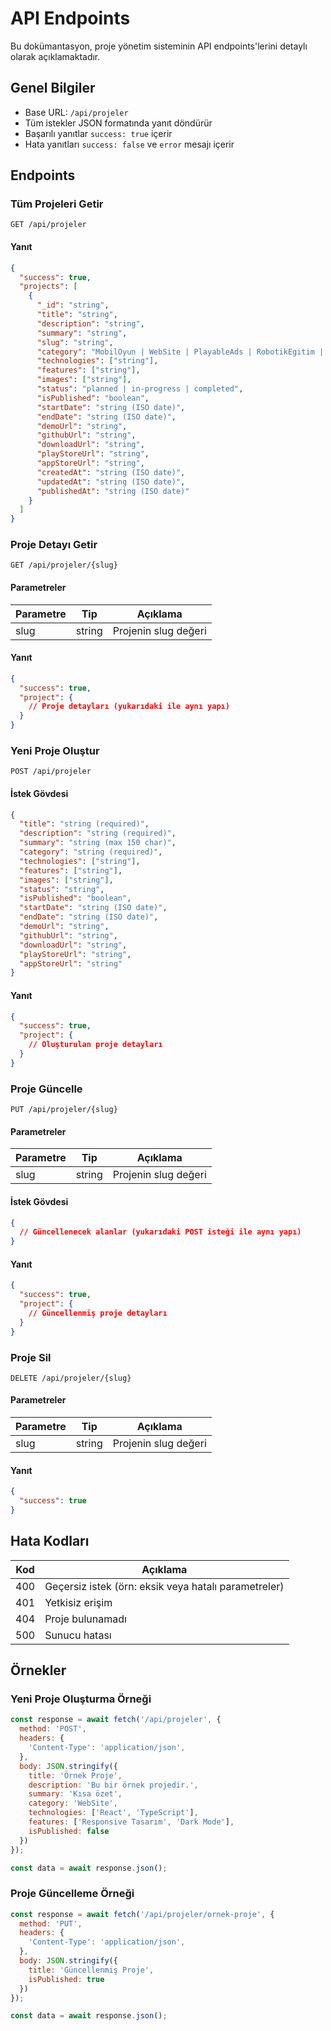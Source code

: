 # API Endpoints

Bu dokümantasyon, proje yönetim sisteminin API endpoints'lerini detaylı olarak açıklamaktadır.

## Genel Bilgiler

- Base URL: `/api/projeler`
- Tüm istekler JSON formatında yanıt döndürür
- Başarılı yanıtlar `success: true` içerir
- Hata yanıtları `success: false` ve `error` mesajı içerir

## Endpoints

### Tüm Projeleri Getir

```http
GET /api/projeler
```

#### Yanıt

```json
{
  "success": true,
  "projects": [
    {
      "_id": "string",
      "title": "string",
      "description": "string",
      "summary": "string",
      "slug": "string",
      "category": "MobilOyun | WebSite | PlayableAds | RobotikEgitim | Diger",
      "technologies": ["string"],
      "features": ["string"],
      "images": ["string"],
      "status": "planned | in-progress | completed",
      "isPublished": "boolean",
      "startDate": "string (ISO date)",
      "endDate": "string (ISO date)",
      "demoUrl": "string",
      "githubUrl": "string",
      "downloadUrl": "string",
      "playStoreUrl": "string",
      "appStoreUrl": "string",
      "createdAt": "string (ISO date)",
      "updatedAt": "string (ISO date)",
      "publishedAt": "string (ISO date)"
    }
  ]
}
```

### Proje Detayı Getir

```http
GET /api/projeler/{slug}
```

#### Parametreler

| Parametre | Tip | Açıklama |
|-----------|-----|----------|
| slug | string | Projenin slug değeri |

#### Yanıt

```json
{
  "success": true,
  "project": {
    // Proje detayları (yukarıdaki ile aynı yapı)
  }
}
```

### Yeni Proje Oluştur

```http
POST /api/projeler
```

#### İstek Gövdesi

```json
{
  "title": "string (required)",
  "description": "string (required)",
  "summary": "string (max 150 char)",
  "category": "string (required)",
  "technologies": ["string"],
  "features": ["string"],
  "images": ["string"],
  "status": "string",
  "isPublished": "boolean",
  "startDate": "string (ISO date)",
  "endDate": "string (ISO date)",
  "demoUrl": "string",
  "githubUrl": "string",
  "downloadUrl": "string",
  "playStoreUrl": "string",
  "appStoreUrl": "string"
}
```

#### Yanıt

```json
{
  "success": true,
  "project": {
    // Oluşturulan proje detayları
  }
}
```

### Proje Güncelle

```http
PUT /api/projeler/{slug}
```

#### Parametreler

| Parametre | Tip | Açıklama |
|-----------|-----|----------|
| slug | string | Projenin slug değeri |

#### İstek Gövdesi

```json
{
  // Güncellenecek alanlar (yukarıdaki POST isteği ile aynı yapı)
}
```

#### Yanıt

```json
{
  "success": true,
  "project": {
    // Güncellenmiş proje detayları
  }
}
```

### Proje Sil

```http
DELETE /api/projeler/{slug}
```

#### Parametreler

| Parametre | Tip | Açıklama |
|-----------|-----|----------|
| slug | string | Projenin slug değeri |

#### Yanıt

```json
{
  "success": true
}
```

## Hata Kodları

| Kod | Açıklama |
|-----|----------|
| 400 | Geçersiz istek (örn: eksik veya hatalı parametreler) |
| 401 | Yetkisiz erişim |
| 404 | Proje bulunamadı |
| 500 | Sunucu hatası |

## Örnekler

### Yeni Proje Oluşturma Örneği

```javascript
const response = await fetch('/api/projeler', {
  method: 'POST',
  headers: {
    'Content-Type': 'application/json',
  },
  body: JSON.stringify({
    title: 'Örnek Proje',
    description: 'Bu bir örnek projedir.',
    summary: 'Kısa özet',
    category: 'WebSite',
    technologies: ['React', 'TypeScript'],
    features: ['Responsive Tasarım', 'Dark Mode'],
    isPublished: false
  })
});

const data = await response.json();
```

### Proje Güncelleme Örneği

```javascript
const response = await fetch('/api/projeler/ornek-proje', {
  method: 'PUT',
  headers: {
    'Content-Type': 'application/json',
  },
  body: JSON.stringify({
    title: 'Güncellenmiş Proje',
    isPublished: true
  })
});

const data = await response.json();
``` 
